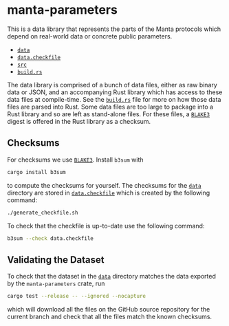 # manta-parameters

This is a data library that represents the parts of the Manta protocols which depend on real-world data or concrete public parameters. 

- [`data`](data)
- [`data.checkfile`](data.checkfile)
- [`src`](src/lib.rs)
- [`build.rs`](build.rs)

The data library is comprised of a bunch of data files, either as raw binary data or JSON, and an accompanying Rust library which has access to these data files at compile-time. See the [`build.rs`](./build.rs) file for more on how those data files are parsed into Rust. Some data files are too large to package into a Rust library and so are left as stand-alone files. For these files, a [`BLAKE3`](https://github.com/BLAKE3-team/BLAKE3) digest is offered in the Rust library as a checksum.

## Checksums

For checksums we use [`BLAKE3`](https://github.com/BLAKE3-team/BLAKE3). Install `b3sum` with

```sh
cargo install b3sum
```

to compute the checksums for yourself. The checksums for the [`data`](./data/) directory are stored in [`data.checkfile`](./data.checkfile) which is created by the following command:

```sh
./generate_checkfile.sh
```

To check that the checkfile is up-to-date use the following command:

```sh
b3sum --check data.checkfile
```

## Validating the Dataset

To check that the dataset in the [`data`](./data) directory matches the data exported by the `manta-parameters` crate, run 

```sh
cargo test --release -- --ignored --nocapture
```

which will download all the files on the GitHub source repository for the current branch and check that all the files match the known checksums.
